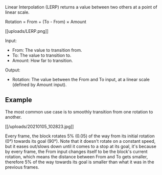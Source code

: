 Linear Interpolation (LERP) returns a value between two others at a point of linear scale.

Rotation = From + (To - From) × Amount

[[uploads/LERP.png]]

Input:
- From: The value to transition from.
- To: The value to transition to.
- Amount: How far to transition.

Output:
- Rotation: The value between the From and To input, at a linear scale (defined by Amount input).

## Example

The most common use case is to smoothly transition from one rotation to another.

[[/uploads/20210105_102823.jpg]]

Every frame, the block rotates 5% (0.05) of the way from its initial rotation (0°) towards its goal (90°). Note that it doesn't rotate on a constant speed, but it eases out/slows down until it comes to a stop at its goal, it's because by every frame, the From input changes itself to be the block's current rotation, which means the distance between From and To gets smaller, therefore 5% of the way towards its goal is smaller than what it was in the previous frames.